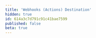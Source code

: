 ```yaml
---
title: 'Webhooks (Actions) Destination'
hidden: true
id: 614a3c7d791c91c41bae7599
published: false
beta: true
---
```

